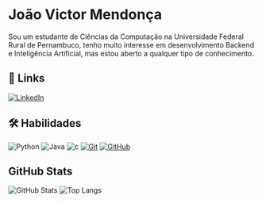 # João Victor Mendonça

Sou um estudante de Ciências da Computação na Universidade Federal Rural de Pernambuco, tenho muito interesse em desenvolvimento Backend e Inteligência Artificial, mas estou aberto a qualquer tipo de conhecimento.

## 🔗 Links
[![LinkedIn](https://img.shields.io/badge/-LinkedIn-000?style=for-the-badge&logo=linkedin&logoColor=30A3DC)](https://www.linkedin.com/in/joão-victor-mendonca-martins/)



## 🛠 Habilidades

![Python](https://img.shields.io/badge/Python-000?style=for-the-badge&logo=python&logoColor=yellow)
![Java](https://img.shields.io/badge/Java-000?style=for-the-badge&logo=&logoColor=30A3DC)
![c](https://img.shields.io/badge/C-000?style=for-the-badge&logo=C&logoColor=30A3DC)
[![Git](https://img.shields.io/badge/Git-000?style=for-the-badge&logo=git&logoColor=E94D5F)](https://git-scm.com/doc)
[![GitHub](https://img.shields.io/badge/GitHub-000?style=for-the-badge&logo=github&logoColor=white)](https://docs.github.com/)

## GitHub Stats

![GitHub Stats](https://github-readme-stats.vercel.app/api?username=JoaoV2405&theme=transparent&bg_color=000&border_color=30A3DC&show_icons=true&icon_color=30A3DC&title_color=E94D5F&text_color=FFF)
![Top Langs](https://github-readme-stats-git-masterrstaa-rickstaa.vercel.app/api/top-langs/?username=JoaoV2405&layout=compact&bg_color=000&border_color=30A3DC&title_color=E94D5F&text_color=FFF)
